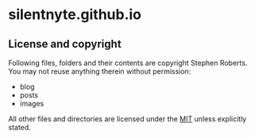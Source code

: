 # silentnyte.github.io

## License and copyright

Following files, folders and their contents are copyright Stephen Roberts. You may not reuse anything therein without permission:

* blog
* posts
* images

All other files and directories are licensed under the [MIT](http://www.opensource.org/licenses/mit-license.php) unless explicitly stated.
